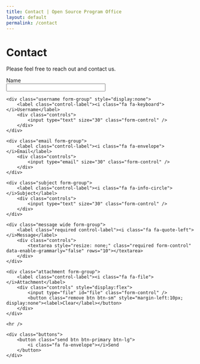 ```yaml
---
title: Contact | Open Source Program Office
layout: default
permalink: /contact
---
```


<h1 class="page-title uw-mini-bar">Contact</h1>
<p class="page-description">Please feel free to reach out and contact us.</p>

<div class="form">
	<div class="name form-group">
		<label class="required control-label"><i class="fa fa-font"></i>Name</label>
		<div class="controls">
			<input type="text" size="30" class="required form-control" />
		</div>
	</div>
	
	<div class="username form-group" style="display:none">
		<label class="control-label"><i class="fa fa-keyboard"></i>Username</label>
		<div class="controls">
			<input type="text" size="30" class="form-control" />
		</div>
	</div>
	
	<div class="email form-group">
		<label class="control-label"><i class="fa fa-envelope"></i>Email</label>
		<div class="controls">
			<input type="email" size="30" class="form-control" />
		</div>
	</div>
	
	<div class="subject form-group">
		<label class="control-label"><i class="fa fa-info-circle"></i>Subject</label>
		<div class="controls">
			<input type="text" size="30" class="form-control" />
		</div>
	</div>
	
	<div class="message wide form-group">
		<label class="required control-label"><i class="fa fa-quote-left"></i>Message</label>
		<div class="controls">
			<textarea style="resize: none;" class="required form-control" data-enable-grammarly="false" rows="10"></textarea>
		</div>
	</div>

	<div class="attachment form-group">
		<label class="control-label"><i class="fa fa-file"></i>Attachment</label>
		<div class="controls" style="display:flex">
			<input type="file" id="file" class="form-control" />
			<button class="remove btn btn-sm" style="margin-left:10px; display:none"><label>Clear</label></button>
		</div>
	</div>

	<hr />
	
	<div class="buttons">
		<button class="send btn btn-primary btn-lg">
			<i class="fa fa-envelope"></i>Send
		</button>
	</div>
</div>

<script type="text/javascript" src="library/jquery/jquery-3.6.0.js"></script>
<script>
	let server1 = 'http://localhost/contact-server/public/api';
	let server = 'https://maps.datascience.wisc.edu/apis/contact-server/public/api';

	//
	// getting methods
	//

	function getFormData() {
		return {
			name: $('.name input').val(),
			email: $('.email input').val(),
			subject: $('.subject input').val(),
			message: $('.message textarea').val(),
			attachment: $('.attachment #file')[0].files[0]
		};
	}

	//
	// setting functions
	//

	function setFilename(filename) {
		const fileInput = this.$el.find('#file')[0];

		// Help Safari out
		//
		if (fileInput.webkitEntries.length) {
			fileInput.dataset.file = filename;
		}
	}

	//
	// form submission functions
	//

	function send(data, options) {

		// create form data
		//
		let formData = new FormData();
		let keys = Object.keys(data);
		for (let i = 0; i < keys.length; i++) {
			let key = keys[i];
			let value = data[key];
			formData.append(key, value);
		}

		$.ajax({
			type: 'POST',
			url: server + '/contacts',
			data: formData,
			contentType: false,
			processData: false,
			success: options.success,
			error: options.error
		});
	}

	$(window).ready(() => {

		//
		// button event handlers
		//

		$('button.select').on('click', (event) => {
			$('#file').trigger('click');
		});

		$('button.remove').on('click', (event) => {
			$('#file')[0].value = null;
			$('#file').hide();
			$('.remove').hide();
		});

		$('.send').on('click', (event) => {
			send(this.getFormData(), {

				// callbacks
				//
				success: () => {
					alert("Your message has been sent.  Thank you for your feedback!");
				},
				error: () => {
					alert("Sorry - your message could not be sent!");
				}
			});
			event.stopPropagation();
		});

		//
		// file event handlers
		//

		$('#file').on('change', (event) => {
			$('#file').show();
			$('.remove').show();

			// set input filename (required for Safari)
			//
			if (event) {
				if (event.target.files[0]) {
					let filename = event.target.files[0].name;
					setFilename(filename);
				} else {
					setFilename('No file chosen');
				}
			}
		});
	});
</script>